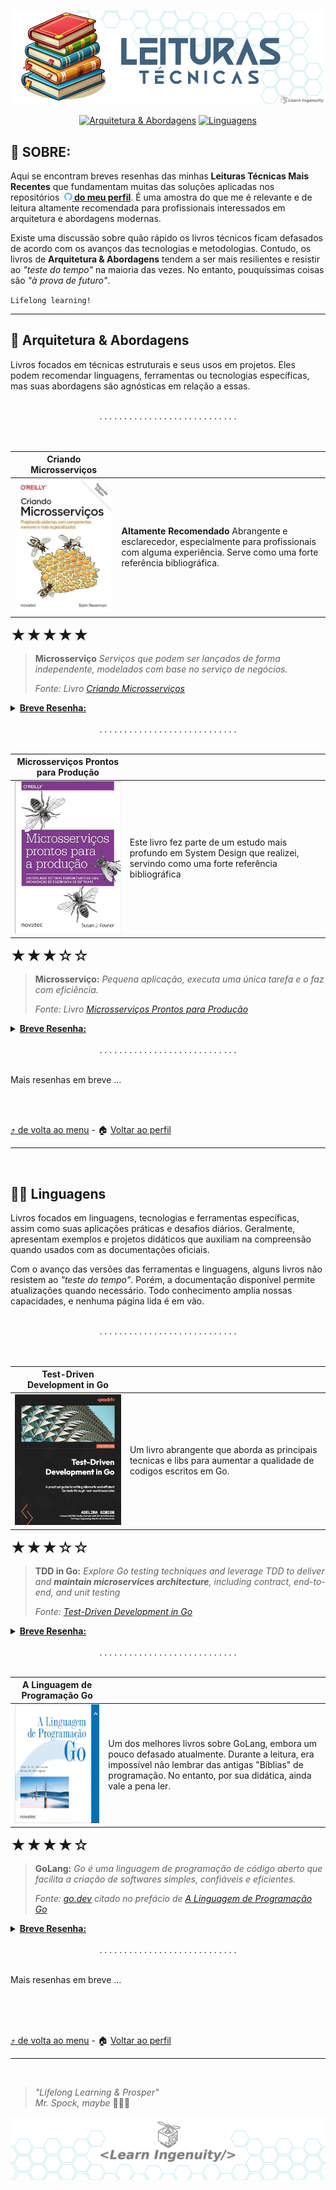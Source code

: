 <a id="header"></a>

<!-- 
 Header image generated by Bing IA: https://www.bing.com/images/create/

Prompt:
APENAS tres Livros empilhados , em estilo cartoon com fundo branco sem muitos detalhes para que seja fácil tornar transparente em um editor de imagem
-->
<div align="center">
<a href="#header">
    <img src="./assets/images/layout/header.png">
</a>

[![Arquitetura & Abordagens](https://img.shields.io/badge/🧠_Arquitetura_&_Abordagens-001a2d?style=for-the-badge)](#architecture) [![Linguagens](https://img.shields.io/badge/👨‍💻_linguagens-001a2d?style=for-the-badge)](#languages)
</div>

## 📖 SOBRE:

Aqui se encontram breves resenhas das minhas __Leituras Técnicas Mais Recentes__ que fundamentam muitas das soluções aplicadas nos repositórios __&nbsp;[<img src='./../assets/images/icons/github_blue_link.svg' width='13'> do meu perfil](https://github.com/jtonynet)__. É uma amostra do que me é relevante e de leitura altamente recomendada para profissionais interessados em arquitetura e abordagens modernas.

Existe uma discussão sobre quão rápido os livros técnicos ficam defasados de acordo com os avanços das tecnologias e metodologias. Contudo, os livros de __Arquitetura & Abordagens__ tendem a ser mais resilientes e resistir ao _"teste do tempo"_ na maioria das vezes. No entanto, pouquíssimas coisas são _"à prova de futuro"_.


`Lifelong learning!`

---

<a id="architecture"></a>

## 🧠 Arquitetura & Abordagens

Livros focados em técnicas estruturais e seus usos em projetos. Eles podem recomendar linguagens, ferramentas ou tecnologias específicas, mas suas abordagens são agnósticas em relação a essas.

<br/>
<div align="center">. . . . . . . . . . . . . . . . . . . . . . . . . . . .</div>
<br/>
<br/>

<div align="center">

| Criando Microsserviços                                                                                                                                                          |                                                                                                                                                              |
| ------------------------------------------------------------------------------------------------------------------------------------------------------------------------------- | ------------------------------------------------------------------------------------------------------------------------------------------------------------ |
| [![# Criando Microsserviços – 2ª Edição](./assets/book_covers/tech/Criando_Microsservicos.jpg)](https://www.amazon.com.br/gp/product/B09WF2MVT8/ref=dbs_a_def_rwt_bibl_vppi_i0) | __Altamente Recomendado__ Abrangente e esclarecedor, especialmente para profissionais com alguma experiência. Serve como uma forte referência bibliográfica. |

</DIV>

<font size="5px"> ★★★★★ </font>

> **Microsserviço**
> _Serviços que podem ser lançados de forma independente, modelados com base no serviço de negócios._
>
> _Fonte: Livro [Criando Microsserviços](https://www.amazon.com.br/gp/product/B09WF2MVT8/ref=dbs_a_def_rwt_bibl_vppi_i0)_

<details>
  <summary><b><u>Breve Resenha:</u></b></summary>
    <p>
     Gostaria de ter lido essa obra no período de lançamento. Teria sido MUITO útil em diversos desafios que enfrentei ao longo da minha jornada. O livro é denso e repleto de conceitos bem fundamentados. Li-o após o livro de Susan Fowler, e percebo que Newman apresenta uma visão mais abrangente sobre os tópicos que permeiam o tema de microsserviços, baseada em seus anos de experiência. Isso fica ainda mais evidente nesta segunda edição revisada.
    </p>
    <p>
      Partindo do princípio de que arquitetura não é uma corrida com obstáculos (embora muitas vezes pareça), Newman ressalta que monólitos são geralmente a decisão mais acertada até que problemas de escala, comuns ao crescimento de um negócio, comecem a surgir. Ele deixa claro que microsserviços não são a opção "padrão" nem um objetivo em si, mas sim uma estratégia para alcançar software disponível e escalável. Você não "vence" uma corrida simplesmente adotando esse padrão arquitetural.
    </p>
    <p>
      Com base nessa visão, o livro explora os conceitos de maneira abrangente, sugerindo ferramentas e abordagens que o autor adotou ao longo de sua carreira.
    </p>
</details>

<br/>
<div align="center">. . . . . . . . . . . . . . . . . . . . . . . . . . . .</div>
<br/>


<div align="center">

| Microsserviços Prontos para Produção                                                                                                                                                                  |                                                                                                                                 |
| ----------------------------------------------------------------------------------------------------------------------------------------------------------------------------------------------------- | ------------------------------------------------------------------------------------------------------------------------------- |
| [![Image description](./assets/book_covers/tech/microsservicos_prontos_para_producao_.jpg)](https://www.amazon.com.br/Microsservi%C3%A7os-Prontos-Para-Produ%C3%A7%C3%A3o-Padronizados/dp/8575226215) | Este livro fez parte de um estudo mais profundo em System Design que realizei, servindo como uma forte referência bibliográfica |

</div>

<font size="5px"> ★★★☆☆ </font>

> **Microsserviço:**
> _Pequena aplicação, executa uma única tarefa e o faz com eficiência._
>
> _Fonte: Livro [Microsserviços Prontos para Produção](https://www.amazon.com.br/Microsservi%C3%A7os-Prontos-Para-Produ%C3%A7%C3%A3o-Padronizados/dp/8575226215)_

<details>
  <summary><b><u>Breve Resenha:</u></b></summary>
    <p>
     Susan Fowler, para além de seu período no Uber, tem o grande mérito de ter abordado o tema da <b>Disponibilidade</b> com uma visão completamente alinhada ao contexto dos microsserviços. Esse tema é de extrema importância para todos os cargos que compõem as equipes de tecnologia e negócios em um mundo onde os serviços são predominantemente digitais.
    </p>
    <p>
      A escalabilidade horizontal (em hyperescala), com a qual empresas bem-sucedidas em seus negócios na rede precisam lidar durante seu crescimento, não deve comprometer a confiabilidade das transações com as quais o sistema precisa lidar. Ao longo dos anos, a abordagem que parece ter se adaptado melhor para garantir essa confiabilidade em escala, embora não seja simples, são os microsserviços.
    </p>
    <p>
      Ela não se prende a tecnologias específicas, não cita ferramentas de forma incisiva, mas sim abordagens que visam atender aos requisitos dessa lista de verificação. Uma vez que a lista está preenchida, em sua visão, temos o que ela chama de "Microsserviços Prontos Para Produção."
    <p>
    <p>
      Nos sete capítulos da obra, a Engenheira de Confiabilidade discute os princípios que a nortearam na criação de uma lista de verificação que visa garantir que esses microsserviços suportem cargas de utilização pesadas, mesmo sob condições adversas, e não apenas isso, mas também sejam testáveis e de fácil manutenção.
    </p>
</details>

<br/>
<div align="center">. . . . . . . . . . . . . . . . . . . . . . . . . . . .</div>
<br/>

Mais resenhas em breve ...

<br/>
<br/>

[⤴️ de volta ao menu](#header) - 🏠 [Voltar ao perfil](https://github.com/jtonynet)

---

<a id="languages"></a>

<br/>

## 👨‍💻 Linguagens

Livros focados em linguagens, tecnologias e ferramentas específicas, assim como suas aplicações práticas e desafios diários. Geralmente, apresentam exemplos e projetos didáticos que auxiliam na compreensão quando usados com as documentações oficiais.

Com o avanço das versões das ferramentas e linguagens, alguns livros não resistem ao _"teste do tempo"_. Porém, a documentação disponível permite atualizações quando necessário. Todo conhecimento amplia nossas capacidades, e nenhuma página lida é em vão.

<br/>
<div align="center">. . . . . . . . . . . . . . . . . . . . . . . . . . . .</div>
<br/>
<br/>

<div align="center">

| Test-Driven Development in Go                                                                                                                                                                        |                                                                                                                   |
| ---------------------------------------------------------------------------------------------------------------------------------------------------------------------------------------------------- | ----------------------------------------------------------------------------------------------------------------- |
| [![Image description](./assets/book_covers/tech/test_driven_development_in_go.jpg)](https://www.amazon.com.br/Test-Driven-Development-practical-idiomatic-real-world-ebook/dp/B0B8SY6G96/ref=sr_1_1) | Um livro abrangente que aborda as principais tecnicas e libs para aumentar a qualidade de codigos escritos em Go. |

</div>

<font size="5px"> ★★★☆☆ </font>

> **TDD in Go:**
> _Explore Go testing techniques and leverage TDD to deliver and **maintain microservices architecture**, including contract, end-to-end, and unit testing_
>
> _Fonte: [Test-Driven Development in Go](https://www.amazon.com.br/Test-Driven-Development-practical-idiomatic-real-world-ebook/dp/B0B8SY6G96/ref=sr_1_1)_

<details>
  <summary><b><u>Breve Resenha:</u></b></summary>
  <p>
      Uma vez compreendidas as particularidades da concisa, porém poderosa, biblioteca padrão do GoLang, torna-se necessário elevar a qualidade dos softwares construídos com ela. <i>Kent Beck</i> já nos alertava sobre o excesso de confiança dos desenvolvedores em sua obra seminal sobre <b>TDD</b>, destacando como tornar o software altamente testável aumenta a segurança e reduz a carga cognitiva do desenvolvedor, auxiliando nesse aumento de qualidade.
  </p>
  <p>
      O livro aborda desde exemplos práticos básicos, como testes em uma calculadora, seguindo uma abordagem passo a passo (didática que aprecio bastante), até uma aplicação simples de gerenciamento de livros. Ele explora ferramentas modernas para testes de unidade, integração, end-to-end e até mesmo de comportamento (<b>BDD</b>), de maneira direta e acessível. Entretanto, o repositório do livro deixa a desejar, pois em muitos casos, já apresenta as soluções dos desafios, em vez de entregar um software sem testes e permitir que o leitor implemente suas próprias soluções.
  </p>
  <p>
      É uma obra útil e abrangente, que cobre tópicos complexos, como testes em cenários de concorrência. Ideal para quem deseja aumentar a qualidade de seus códigos em Go.
  </p>
</details>

<br/>
<div align="center">. . . . . . . . . . . . . . . . . . . . . . . . . . . .</div>
<br/>


<div align="center">

| A Linguagem de Programação Go                                                                                                                                                                 |                                                                                                                                                                                                                    |
| --------------------------------------------------------------------------------------------------------------------------------------------------------------------------------------------- | ------------------------------------------------------------------------------------------------------------------------------------------------------------------------------------------------------------------ |
| [![Image description](./assets/book_covers/tech/a_linguagem_de_programacao_go.jpg)](https://www.amazon.com.br/Microsservi%C3%A7os-Prontos-Para-Produ%C3%A7%C3%A3o-Padronizados/dp/8575226215) | Um dos melhores livros sobre GoLang, embora um pouco defasado atualmente. Durante a leitura, era impossível não lembrar das antigas "Bíblias" de programação. No entanto, por sua didática, ainda vale a pena ler. |

</div>

<font size="5px"> ★★★★☆ </font>

> **GoLang:**
> _Go é uma linguagem de programação de código aberto que facilita a criação de softwares simples, confiáveis e eficientes._
>
> _Fonte: [go.dev](https://go.dev/) citado no prefácio de [A Linguagem de Programação Go](https://www.amazon.com.br/Linguagem-Programa%C3%A7%C3%A3o-Go-Alan-Donovan/dp/8575225464/ref=sr_1_1)_

<details>
  <summary><b><u>Breve Resenha:</u></b></summary>
    <p>
      Um dos livros introdutórios mais recomendados para a linguagem Go, embora já com algum tempo desde seu lançamento, continua relevante devido à didática adotada. Meu primeiro contato com essa obra ocorreu na GopherCon 2018, quando o adquiri, e sua leitura, em conjunto com a documentação da linguagem, foi extremamente agradável.
    </p>
    <p>
      Executei alguns de seus <a href="https://github.com/jtonynet/go-book-exercises">Exemplos Práticos</a>, que, em conjunto com suas explicações, elucidam as bibliotecas padrão da linguagem. No geral, é um material que continua relevante, mas, devido à sua idade e ao fato de não apresentar um projeto de ponta a ponta (meu estilo favorito de aprender uma linguagem), "perdeu uma estrela no meu ranking pessoal de leituras técnicas."
    </p>

</details>

<br/>
<div align="center">. . . . . . . . . . . . . . . . . . . . . . . . . . . .</div>
<br/>


Mais resenhas em breve ...

<br/>
<br/>
<br/>

[⤴️ de volta ao menu](#header) - 🏠 [Voltar ao perfil](https://github.com/jtonynet)

---

<br/>

<a id="footer"></a>

>  _"Lifelong Learning & Prosper"_
> <br/> 
>  _Mr. Spock, maybe_   🖖🏾🚀

<div align="center">
<a href="#footer">
    <img src="./../assets/images/layout/footer_learn_ingenuity_bg_hexagonal.png">
</a>
</div>

